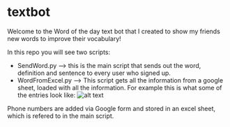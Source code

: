 # textbot

Welcome to the Word of the day text bot that I created to show my friends new words to improve their vocabulary!

In this repo you will see two scripts:
- SendWord.py --> this is the main script that sends out the word, definition and sentence to every user who signed up.
- WordFromExcel.py --> This script gets all the information from a google sheet, loaded with all the information.
    For example this is what some of the entries look like: 
![alt text](/Users/zaiba/Documents/GitHub/textbot/SampleInput.png)

Phone numbers are added via Google form and stored in an excel sheet, which is refered to in the main script. 